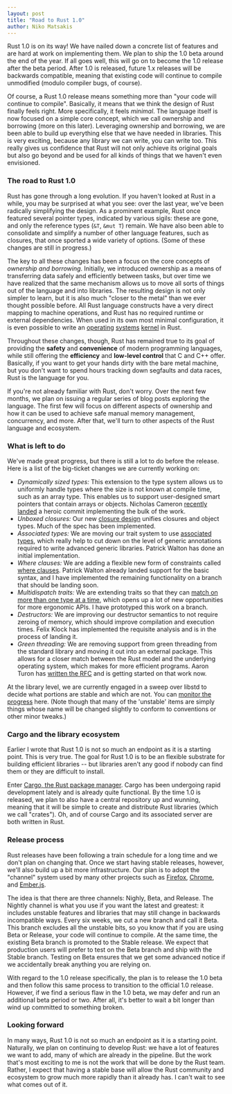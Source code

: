 ```yaml
---
layout: post
title: "Road to Rust 1.0"
author: Niko Matsakis
---
```


Rust 1.0 is on its way! We have nailed down a concrete list of
features and are hard at work on implementing them. We plan to ship
the 1.0 beta around the end of the year. If all goes well, this will
go on to become the 1.0 release after the beta period. After
1.0 is released, future 1.x releases will be backwards compatible,
meaning that existing code will continue to compile unmodified (modulo
compiler bugs, of course).

Of course, a Rust 1.0 release means something more than "your code
will continue to compile". Basically, it means that we think the
design of Rust finally feels right. More specifically, it feels
*minimal*. The language itself is now focused on a simple core
concept, which we call ownership and borrowing (more on this
later). Leveraging ownership and borrowing, we are been able to build
up everything else that we have needed in libraries. This is very
exciting, because any library we can write, you can write too. This
really gives us confidence that Rust will not only achieve its
original goals but also go beyond and be used for all kinds of things
that we haven't even envisioned.

### The road to Rust 1.0

Rust has gone through a long evolution. If you haven't looked at Rust
in a while, you may be surprised at what you see: over the last year,
we've been radically simplifying the design. As a prominent example,
Rust once featured several pointer types, indicated by various sigils:
these are gone, and only the reference types (`&T`, `&mut T`)
remain. We have also been able to consolidate and simplify a number of
other language features, such as closures, that once sported a wide
variety of options. (Some of these changes are still in progress.)

The key to all these changes has been a focus on the core concepts of
*ownership and borrowing*. Initially, we introduced ownership as a
means of transferring data safely and efficiently between tasks, but
over time we have realized that the same mechanism allows us to move
all sorts of things out of the language and into libraries. The
resulting design is not only simpler to learn, but it is also much
"closer to the metal" than we ever thought possible before.  All Rust
language constructs have a very direct mapping to machine operations,
and Rust has no required runtime or external dependencies. When used
in its own most minimal configuration, it is even possible to write an
[operating][k1] [systems][k4] [kernel][k2] in Rust.

Throughout these changes, though, Rust has remained true to its goal
of providing the **safety** and **convenience** of modern programming
languages, while still offering the **efficiency** and **low-level
control** that C and C++ offer. Basically, if you want to get your
hands dirty with the bare metal machine, but you don't want to spend
hours tracking down segfaults and data races, Rust is the language for
you.

If you're not already familiar with Rust, don't worry. Over the next
few months, we plan on issuing a regular series of blog posts
exploring the language. The first few will focus on different aspects
of ownership and how it can be used to achieve safe manual memory
management, concurrency, and more. After that, we'll turn to other
aspects of the Rust language and ecosystem.

### What is left to do

We've made great progress, but there is still a lot to do before the
release. Here is a list of the big-ticket changes we are currently
working on:

- *Dynamically sized types:* This extension to the type system allows
  us to uniformly handle types where the size is not known at compile
  time, such as an array type. This enables us to support
  user-designed smart pointers that contain arrays or
  objects. Nicholas Cameron [recently landed][dst] a heroic commit
  implementing the bulk of the work.
- *Unboxed closures:* Our new [closure design][cd] unifies closures
  and object types. Much of the spec has been implemented.
- *Associated types:* We are moving our trait system to use
  [associated types][at], which really help to cut down on the level
  of generic annotations required to write advanced generic
  libraries. Patrick Walton has done an initial implementation.
- *Where clauses:* We are adding a flexible new form of constraints
  called [where clauses][wc]. Patrick Walton already landed support
  for the basic syntax, and I have implemented the remaining
  functionality on a branch that should be landing soon.
- *Multidispatch traits:* We are extending traits so that they
  can [match on more than one type at a time][at], which opens up a lot of
  new opportunities for more ergonomic APIs. I have
  prototyped this work on a branch.
- *Destructors:* We are improving our destructor semantics to not
  require zeroing of memory, which should improve compilation and
  execution times. Felix Klock has implemented the requisite analysis
  and is in the process of landing it.
- *Green threading:* We are removing support from green threading from
  the standard library and moving it out into an external
  package. This allows for a closer match between the Rust model and
  the underlying operating system, which makes for more efficient
  programs. Aaron Turon has [written the RFC][gt] and is getting
  started on that work now.

At the library level, we are currently engaged in a sweep over libstd
to decide what portions are stable and which are not. You can
[monitor the progress][stability] here. (Note though that many of the
'unstable' items are simply things whose name will be changed slightly
to conform to conventions or other minor tweaks.)

### Cargo and the library ecosystem

Earlier I wrote that Rust 1.0 is not so much an endpoint as it is a
starting point. This is very true. The goal for Rust 1.0 is to be an
flexible substrate for building efficient libraries -- but libraries
aren't any good if nobody can find them or they are difficult to install.

Enter [Cargo, the Rust package manager](http://crates.io). Cargo has
been undergoing rapid development lately and is already quite
functional. By the time
1.0 is released, we plan to also have a central repository up and
wunning, meaning that it will be simple to create and distribute Rust
libraries (which we call "crates"). Oh, and of course Cargo and its
associated server are both written in Rust.

### Release process

Rust releases have been following a train schedule for a long time and
we don't plan on changing that. Once we start having stable releases,
however, we'll also build up a bit more infrastructure. Our plan is to
adopt the "channel" system used by many other projects such as
[Firefox](https://www.mozilla.org/en-US/firefox/channel/),
[Chrome](http://www.chromium.org/getting-involved/dev-channel), and
[Ember.js](http://emberjs.com/builds/).

The idea is that there are three channels: Nighly, Beta, and
Release. The Nightly channel is what you use if you want the latest
and greatest: it includes unstable features and libraries that may
still change in backwards incompatible ways. Every six weeks, we cut a
new branch and call it Beta. This branch excludes all the unstable
bits, so you know that if you are using Beta or Release, your code
will continue to compile. At the same time, the existing Beta branch
is promoted to the Stable release. We expect that production users
will prefer to test on the Beta branch and ship with the Stable
branch. Testing on Beta ensures that we get some advanced notice if we
accidentally break anything you are relying on.

With regard to the 1.0 release specifically, the plan is to release
the 1.0 beta and then follow this same process to transition to the
official 1.0 release. However, if we find a serious flaw in the
1.0 beta, we may defer and run an additional beta period or two. After
all, it's better to wait a bit longer than wind up committed to
something broken.

### Looking forward

In many ways, Rust 1.0 is not so much an endpoint as it is a starting
point. Naturally, we plan on continuing to develop Rust: we have a lot
of features we want to add, many of which are already in the pipeline.
But the work that's most exciting to me is not the work that will be
done by the Rust team. Rather, I expect that having a stable base will
allow the Rust community and ecosystem to grow much more rapidly than
it already has. I can't wait to see what comes out of it.

[f]: https://github.com/rust-lang/rust/issues?q=is%3Aopen+is%3Aissue+milestone%3A1.0
[k1]: https://github.com/charliesome/rustboot
[k2]: https://github.com/jvns/puddle
[k3]: https://github.com/pczarn/rustboot
[k4]: https://github.com/ryanra/RustOS
[stability]: http://doc.rust-lang.org/std/stability.html
[dst]: https://github.com/rust-lang/rust/commit/7932b719ec2b65acfa8c3e74aad29346d47ee992
[cd]: https://github.com/rust-lang/rfcs/blob/master/active/0044-closures.md
[wc]: https://github.com/rust-lang/rfcs/pull/135
[at]: https://github.com/rust-lang/rfcs/pull/195
[gt]: https://github.com/rust-lang/rfcs/pull/230

